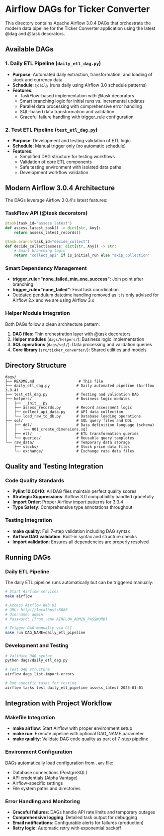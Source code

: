 # Airflow DAGs for Ticker Converter

This directory contains Apache Airflow 3.0.4 DAGs that orchestrate the modern data pipeline for the Ticker Converter application using the latest @dag and @task decorators.

## Available DAGs

### 1. Daily ETL Pipeline (`daily_etl_dag.py`)
- **Purpose**: Automated daily extraction, transformation, and loading of stock and currency data
- **Schedule**: `@daily` (runs daily using Airflow 3.0 schedule patterns)
- **Features**:
  - TaskFlow-based implementation with @task decorators
  - Smart branching logic for initial runs vs. incremental updates
  - Parallel data processing with comprehensive error handling
  - SQL-based data transformation and validation
  - Graceful failure handling with trigger_rule configuration

### 2. Test ETL Pipeline (`test_etl_dag.py`)
- **Purpose**: Development and testing validation of ETL logic
- **Schedule**: Manual trigger only (no automatic schedule)
- **Features**:
  - Simplified DAG structure for testing workflows
  - Validation of core ETL components
  - Safe testing environment with isolated data paths
  - Development workflow validation

## Modern Airflow 3.0.4 Architecture

The DAGs leverage Airflow 3.0.4's latest features:

### TaskFlow API (@task decorators)
```python
@task(task_id="assess_latest")
def assess_latest_task() -> dict[str, Any]:
    return assess_latest_records()

@task.branch(task_id="decide_collect")
def decide_collect(assess: dict[str, Any]) -> str:
    # Smart branching logic
    return "collect_api" if is_initial_run else "skip_collection"
```

### Smart Dependency Management
- **trigger_rule="none_failed_min_one_success"**: Join point after branching
- **trigger_rule="none_failed"**: Final task coordination
- Outdated pendulum datetime handling removed as it is only advised for Airflow 2.x and we are using Airflow 3.x

### Helper Module Integration
Both DAGs follow a clean architecture pattern:
1. **DAG files**: Thin orchestration layer with @task decorators
2. **Helper modules** (`dags/helpers/`): Business logic implementation
3. **SQL operations** (`dags/sql/`): Data processing and validation queries
4. **Core library** (`src/ticker_converter/`): Shared utilities and models

## Directory Structure

```
dags/
├── README.md                    # This file
├── daily_etl_dag.py            # Daily automated pipeline (Airflow 3.0.4)
├── test_etl_dag.py             # Testing and validation DAG
├── helpers/                    # Business logic modules
│   ├── __init__.py
│   ├── assess_records.py       # Record assessment logic
│   ├── collect_api_data.py     # API data collection
│   └── load_raw_to_db.py       # Database loading operations
├── sql/                        # SQL query files and DDL
│   ├── ddl/                    # Data definition language (schema)
│   │   └── 001_create_dimensions.sql
│   ├── etl/                    # ETL transformation queries
│   └── queries/                # Reusable query templates
└── raw_data/                   # Temporary data storage
    ├── stocks/                 # Stock price data files
    └── exchange/               # Exchange rate data files
```

## Quality and Testing Integration

### Code Quality Standards
- **Pylint 10.00/10**: All DAG files maintain perfect quality scores
- **Strategic Suppressions**: Airflow 3.0 compatibility handled gracefully
- **Import Order**: Proper Airflow import patterns for 3.0.4
- **Type Safety**: Comprehensive type annotations throughout

### Testing Integration
- **make quality**: Full 7-step validation including DAG syntax
- **Airflow DAG validation**: Built-in syntax and structure checks
- **Import validation**: Ensures all dependencies are properly resolved

## Running DAGs

### Daily ETL Pipeline
The daily ETL pipeline runs automatically but can be triggered manually:

```bash
# Start Airflow services
make airflow

# Access Airflow Web UI
# URL: http://localhost:8080
# Username: admin
# Password: [from .env AIRFLOW_ADMIN_PASSWORD]

# Trigger DAG manually via CLI
make run DAG_NAME=daily_etl_pipeline
```

### Development and Testing

```bash
# Validate DAG syntax
python dags/daily_etl_dag.py

# Test DAG structure
airflow dags list-import-errors

# Run specific tasks for testing
airflow tasks test daily_etl_pipeline assess_latest 2025-01-01
```

## Integration with Project Workflow

### Makefile Integration
- **make airflow**: Start Airflow with proper environment setup
- **make run**: Execute pipeline with optional DAG_NAME parameter
- **make quality**: Validate DAG code quality as part of 7-step pipeline

### Environment Configuration
DAGs automatically load configuration from `.env` file:
- Database connections (PostgreSQL)
- API credentials (Alpha Vantage)
- Airflow-specific settings
- File system paths and directories

### Error Handling and Monitoring
- **Graceful failures**: DAGs handle API rate limits and temporary outages
- **Comprehensive logging**: Detailed task output for debugging
- **Email notifications**: Configurable alerts for failures (production)
- **Retry logic**: Automatic retry with exponential backoff
